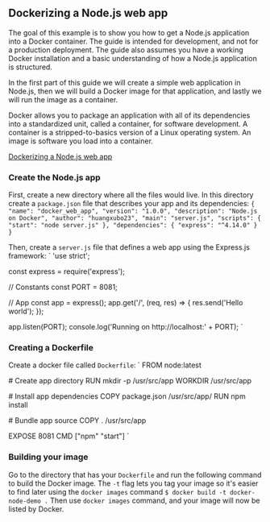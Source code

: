 ## Dockerizing a Node.js web app
The goal of this example is to show you how to get a Node.js application into a Docker container. The guide is intended for development, and not for a production deployment. The guide also assumes you have a working Docker installation and a basic understanding of how a Node.js application is structured.

In the first part of this guide we will create a simple web application in Node.js, then we will build a Docker image for that application, and lastly we will run the image as a container.

Docker allows you to package an application with all of its dependencies into a standardized unit, called a container, for software development. A container is a stripped-to-basics version of a Linux operating system. An image is software you load into a container.

[Dockerizing a Node.js web app](https://nodejs.org/en/docs/guides/nodejs-docker-webapp/)

### Create the Node.js app
First, create a new directory where all the files would live. In this directory create a `package.json` file that describes your app and its dependencies:
`
{
  "name": "docker_web_app",
  "version": "1.0.0",
  "description": "Node.js on Docker",
  "author": "huangxubo23",
  "main": "server.js",
  "scripts": {
    "start": "node server.js"
  },
  "dependencies": {
    "express": "^4.14.0"
  }
}
`

Then, create a `server.js` file that defines a web app using the Express.js framework:
`
'use strict';

const express = require('express');

// Constants
const PORT = 8081;

// App
const app = express();
app.get('/', (req, res) => {
    res.send('Hello world');
});

app.listen(PORT);
console.log('Running on http://localhost:' + PORT);
`

### Creating a Dockerfile
Create a docker file called `Dockerfile`:
`
FROM node:latest

\# Create app directory
RUN mkdir -p /usr/src/app
WORKDIR /usr/src/app

\# Install app dependencies
COPY package.json /usr/src/app/
RUN npm install

\# Bundle app source
COPY . /usr/src/app

EXPOSE 8081
CMD ["npm" "start"]
`

### Building your image
Go to the directory that has your `Dockerfile` and run the following command to build the Docker image. The `-t` flag lets you tag your image so it's easier to find later using the `docker images` command
`
$ docker build -t docker-node-demo .
`
Then use `docker images` command, and your image will now be listed by Docker.